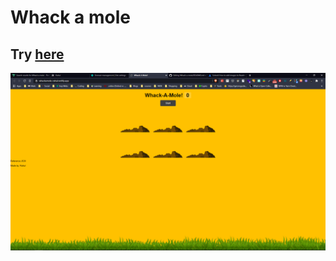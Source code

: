 # Whack a mole
## Try [here](https://whackamole-rahul.netlify.app/) 
![picture](https://github.com/therahulsarkar/Whack-a-mole/blob/master/img/Screenshot%20(139).png)
